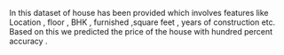 In this dataset of house has been provided which involves features like Location , floor , BHK , furnished ,square feet , years of construction etc. Based on this 
we predicted the price of the house with  hundred percent accuracy .
